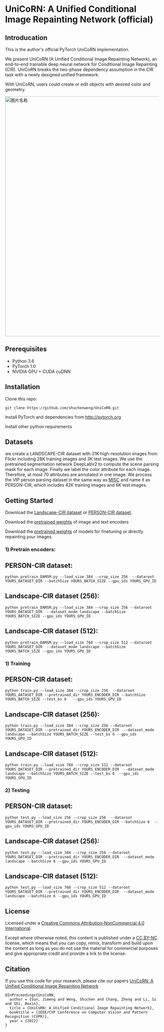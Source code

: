 # UniCoRN: A Unified Conditional Image Repainting Network (official)

## Introducation
This is the author's official PyTorch UniCoRN implementation.

We present UniCoRN (A Unified Conditional Image Repainting Network), an end-to-end trainable deep neural network for Conditional Image Repainting (CIR). UniCoRN breaks the two-phase dependency assumption in the CIR task with a newly designed unified framework.

With UniCoRN, users could create or edit objects with desired color and geometry. 
<!-- ![test image size](https://github.com/shuchenweng/UniCoRN/blob/main/edit.png){:height="50%" width="50%"} -->
 <img src="https://github.com/shuchenweng/UniCoRN/blob/main/edit.png" width = "668" height = "780" alt="图片名称" align=center />
 

## Prerequisites
* Python 3.6
* PyTorch 1.0
* NVIDIA GPU + CUDA cuDNN

## Installation
Clone this repo: 
```
git clone https://github.com/shuchenweng/UniCoRN.git
```
Install PyTorch and dependencies from http://pytorch.org

Install other python requirements

## Datasets
we create a LANDSCAPE-CIR dataset with 31K high-resolution images from Flickr including 28K training images and 3K test images. We
use the pretrained segmentation network DeepLabV2 to compute the scene parsing mask for each image. Finally we label the color attribute for each image. Therefore,
at most 70 attributes are annotated in one image. We process the VIP person parsing dataset in the same way as [MISC](https://github.com/shuchenweng/MISC) and name it as PERSON-CIR, which includes 42K training images and 6K test images.

## Getting Started
Download the [Landscape-CIR dataset](https://drive.google.com/file/d/1KQqIrcLvnL89LsuxAMN5uHehNcZPzfdU/view) or [PERSON-CIR dataset](https://drive.google.com/file/d/13to7_krxUlW6bYiA2EojhsxJ5wGnF40s/view?usp=sharing).

Download the [pretrained weights](https://drive.google.com/drive/folders/1CnkJ7IetA7EBVGzbFTeAzpcgx-4tRpm-?usp=sharing) of image and text encoders

Download the [pretrained weights](https://drive.google.com/drive/folders/1hxww-Kl7BF_gd2jKhNqSJ5ToAnAEiTFL?usp=sharing) of models for finetuning or directly repainting your images.

### 1) Pretrain encoders:
## PERSON-CIR dataset:
```
python pretrain_DAMSM.py --load_size 384 --crop_size 256  --dataroot  YOURS_DATASET_DIR --batchSize YOURS_BATCH_SIZE --gpu_ids YOURS_GPU_ID
```

## Landscape-CIR dataset (256): 
```
python pretrain_DAMSM.py --load_size 384 --crop_size 256 --dataroot YOURS_DATASET_DIR  --dataset_mode landscape --batchSize YOURS_BATCH_SIZE --gpu_ids YOURS_GPU_ID
```

## Landscape-CIR dataset (512):
```
python pretrain_DAMSM.py --load_size 768 --crop_size 512 --dataroot YOURS_DATASET_DIR  --dataset_mode landscape --batchSize YOURS_BATCH_SIZE --gpu_ids YOURS_GPU_ID
```

### 1) Training
## PERSON-CIR dataset:
```
python train.py --load_size 384 --crop_size 256  --dataroot YOURS_DATASET_DIR --pretrained_dir YOURS_ENCODER_DIR --batchSize YOURS_BATCH_SIZE --test_bs 6   --gpu_ids YOURS_GPU_ID
```

## Landscape-CIR dataset (256): 
```
python train.py --load_size 384 --crop_size 256 --dataroot YOURS_DATASET_DIR --pretrained_dir YOURS_ENCODER_DIR  --dataset_mode landscape --batchSize YOURS_BATCH_SIZE --test_bs 6 --gpu_ids YOURS_GPU_ID
```

## Landscape-CIR dataset (512):
```
python train.py --load_size 768 --crop_size 512 --dataroot YOURS_DATASET_DIR --pretrained_dir YOURS_ENCODER_DIR  --dataset_mode landscape --batchSize YOURS_BATCH_SIZE --test_bs 6  --gpu_ids YOURS_GPU_ID
```

### 2) Testing
## PERSON-CIR dataset:
```
python test.py --load_size 256 --crop_size 256  --dataroot YOURS_DATASET_DIR --pretrained_dir YOURS_ENCODER_DIR --batchSize 6  --gpu_ids YOURS_GPU_ID
```

## Landscape-CIR dataset (256): 
```
python test.py --load_size 384 --crop_size 256 --dataroot YOURS_DATASET_DIR --pretrained_dir YOURS_ENCODER_DIR  --dataset_mode landscape --batchSize 6 --gpu_ids YOURS_GPU_ID
```

## Landscape-CIR dataset (512):
```
python test.py --load_size 768 --crop_size 512 --dataroot YOURS_DATASET_DIR --pretrained_dir YOURS_ENCODER_DIR  --dataset_mode landscape --batchSize 6 --gpu_ids YOURS_GPU_ID
```

## License
Licensed under a [Creative Commons Attribution-NonCommercial 4.0 International](https://creativecommons.org/licenses/by-nc/4.0/).

Except where otherwise noted, this content is published under a [CC BY-NC](https://creativecommons.org/licenses/by-nc/4.0/) license, which means that you can copy, remix, transform and build upon the content as long as you do not use the material for commercial purposes and give appropriate credit and provide a link to the license.

## Citation
If you use this code for your research, please cite our papers [UniCoRN: A Unified Conditional Image Repainting Network](https://ci.idm.pku.edu.cn/Weng_CVPR22c.pdf)
```
@InProceedings{UniCoRN,
  author = {Sun, Jimeng and Weng, Shuchen and Chang, Zheng and Li, Si and Shi, Boxin},
  title = {UniCoRN: A Unified Conditional Image Repainting Network},
  booktitle = {IEEE/CVF Conference on Computer Vision and Pattern Recognition (CVPR)},
  year = {2022}
}
```
